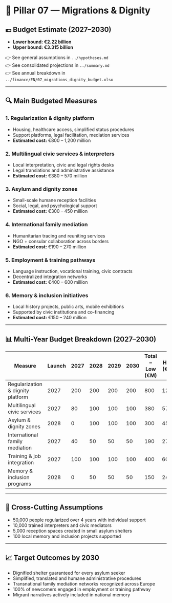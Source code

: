 # 🧮 Pillar 07 — Migrations & Dignity

## 💶 Budget Estimate (2027–2030)

- **Lower bound: €2.22 billion**
- **Upper bound: €3.315 billion**

👉 See general assumptions in `../hypotheses.md`  
👉 See consolidated projections in `../summary.md`  
👉 See annual breakdown in `../finance/EN/07_migrations_dignity_budget.xlsx`

---

## 🔍 Main Budgeted Measures

### 1. Regularization & dignity platform
- Housing, healthcare access, simplified status procedures  
- Support platforms, legal facilitation, mediation services  
- **Estimated cost:** €800 – 1,200 million

### 2. Multilingual civic services & interpreters
- Local interpretation, civic and legal rights desks  
- Legal translations and administrative assistance  
- **Estimated cost:** €380 – 570 million

### 3. Asylum and dignity zones
- Small-scale humane reception facilities  
- Social, legal, and psychological support  
- **Estimated cost:** €300 – 450 million

### 4. International family mediation
- Humanitarian tracing and reuniting services  
- NGO + consular collaboration across borders  
- **Estimated cost:** €190 – 270 million

### 5. Employment & training pathways
- Language instruction, vocational training, civic contracts  
- Decentralized integration networks  
- **Estimated cost:** €400 – 600 million

### 6. Memory & inclusion initiatives
- Local history projects, public arts, mobile exhibitions  
- Supported by civic institutions and co-financing  
- **Estimated cost:** €150 – 240 million

---

## 📊 Multi-Year Budget Breakdown (2027–2030)

| Measure                                  | Launch | 2027 | 2028 | 2029 | 2030 | Total – Low (€M) | High (€M) |
|------------------------------------------|--------|------|------|------|------|------------------|-----------|
| Regularization & dignity platform        | 2027   | 200  | 200  | 200  | 200  | 800              | 1200      |
| Multilingual civic services              | 2027   | 80   | 100  | 100  | 100  | 380              | 570       |
| Asylum & dignity zones                   | 2028   | 0    | 100  | 100  | 100  | 300              | 450       |
| International family mediation           | 2027   | 40   | 50   | 50   | 50   | 190              | 270       |
| Training & job integration               | 2027   | 100  | 100  | 100  | 100  | 400              | 600       |
| Memory & inclusion programs              | 2028   | 0    | 50   | 50   | 50   | 150              | 240       |

---

## 📌 Cross-Cutting Assumptions

- 50,000 people regularized over 4 years with individual support  
- 10,000 trained interpreters and civic mediators  
- 5,000 reception spaces created in small asylum shelters  
- 100 local memory and inclusion projects supported

---

## 📈 Target Outcomes by 2030

- Dignified shelter guaranteed for every asylum seeker  
- Simplified, translated and humane administrative procedures  
- Transnational family mediation networks recognized across Europe  
- 100% of newcomers engaged in employment or training pathway  
- Migrant narratives actively included in national memory
